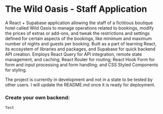 # The Wild Oasis - Staff Application

A React + Supabase application allowing the staff of a fictitious boutique hotel
called Wild Oasis to manage operations related to bookings, modify the prices of
extras or add-ons, and tweak the restrictions and settings defined for certain aspects of the
bookings, like minimum and maximum number of nights and guests per booking.
Built as a part of learning React, its ecosystem of libraries and packages, and
Supabase for quick backend API creation. Employs React Query for API
integration, remote state management, and caching; React Router for routing; React Hook Form for form and input processing and form handling; and
CSS Styled Components for styling.

The project is currently in development and not in a state to be tested by other
users. I will update the README.md once it is ready for deployment.

### Create your own backend:

```
Test
```
